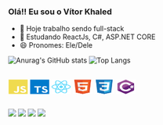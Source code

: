 ### Olá!! Eu sou o Vítor Khaled 

- 🔭 Hoje trabalho sendo full-stack
- 🌱 Estudando ReactJs, C#, ASP.NET CORE 
- 😄 Pronomes: Ele/Dele

  
![Anurag's GitHub stats](https://github-readme-stats.vercel.app/api?username=vitorPhantomhive&show_icons=true&theme=dracula)
![Top Langs](https://github-readme-stats.vercel.app/api/top-langs/?username=vitorPhantomhive&layout=compact&theme=dracula)


<div style="display: inline_block"><br>
  <img align="center" alt="Vitor-Js" height="30" width="40" src="https://raw.githubusercontent.com/devicons/devicon/master/icons/javascript/javascript-plain.svg">
  <img align="center" alt="Vitor-Ts" height="30" width="40" src="https://raw.githubusercontent.com/devicons/devicon/master/icons/typescript/typescript-plain.svg">
  <img align="center" alt="Vitor-React" height="30" width="40" src="https://raw.githubusercontent.com/devicons/devicon/master/icons/react/react-original.svg">
  <img align="center" alt="Vitor-HTML" height="30" width="40" src="https://raw.githubusercontent.com/devicons/devicon/master/icons/html5/html5-original.svg">
  <img align="center" alt="Vitor-CSS" height="30" width="40" src="https://raw.githubusercontent.com/devicons/devicon/master/icons/css3/css3-original.svg">
  <img align="center" alt="Vitor-Csharp" height="30" width="40" src="https://raw.githubusercontent.com/devicons/devicon/master/icons/csharp/csharp-original.svg">
</div>


##

<div> 
  <a href="https://instagram.com/vitorlks" target="_blank"><img src="https://img.shields.io/badge/-Instagram-%23E4405F?style=for-the-badge&logo=instagram&logoColor=white" target="_blank"></a>
  <a href = "mailto:vitorkhaled47@gmail.com"><img src="https://img.shields.io/badge/-Gmail-%23333?style=for-the-badge&logo=gmail&logoColor=white" target="_blank"></a>
  <a href="https://www.linkedin.com/in/vítor-khaled-dos-santos-54ab4b215" target="_blank"><img src="https://img.shields.io/badge/-LinkedIn-%230077B5?style=for-the-badge&logo=linkedin&logoColor=white" target="_blank"></a> 
  <a href='https://steamcommunity.com/profiles/76561198289508247/home/' alt="Static Badge"><img src="https://img.shields.io/badge/Steam-000000?style=for-the-badge&logo=steam&logoColor=white"></a>
</div>
